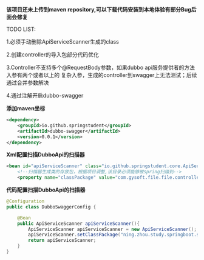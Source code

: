 **该项目还未上传到maven repository,可以下载代码安装到本地体验有部分Bug后面会修复**

TODO LIST:

1.必须手动删除ApiServiceScanner生成的class

2.创建controller的导入包部分代码优化

3.Controller不支持多个@RequestBody参数，如果dubbo api服务提供者的方法入参有两个或者以上的
   复杂入参，生成的controller到swagger上无法测试；后续通过合并参数解决

4.通过注解开启dubbo-swagger

**添加maven坐标**

```xml
<dependency>
    <groupId>io.github.springstudent</groupId>
    <artifactId>dubbo-swagger</artifactId>
    <version>0.0.1</version>
</dependency>    
```

**Xml配置扫描DubboApi的扫描器**

```xml
<bean id="apiServiceScanner" class="io.github.springstudent.core.ApiServiceScanner">    
    <!--扫描器生成类的存放包，根据项目调整,该目录必须能够被spring扫描到-->
    <property name="classPackage" value="com.gysoft.file.file.controller"/></bean>
```

**代码配置扫描DubboApi的扫描器**

```java
@Configuration
public class DubboSwaggerConfig {

    @Bean
    public ApiServiceScanner apiServiceScanner(){
        ApiServiceScanner apiServiceScanner = new ApiServiceScanner();
        apiServiceScanner.setClassPackage("ning.zhou.study.springboot.studyspringboot.web");
        return apiServiceScanner;
    }
}

```